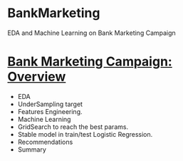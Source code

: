 # BankMarketing
EDA and Machine Learning on Bank Marketing Campaign
# [Bank Marketing Campaign: Overview](https://github.com/f-carrizo/EDA_RealEstateARG/blob/main/Proyecto_Properaty.ipynb)

* EDA
* UnderSampling target 
* Features Engineering.
* Machine Learning
* GridSearch to reach the best params.
* Stable model in train/test Logistic Regression.
* Recommendations
* Summary

